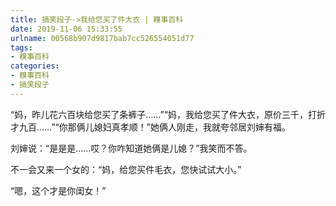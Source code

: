 ```yaml
---
title: 搞笑段子->我给您买了件大衣 | 糗事百科
date: 2019-11-06 15:33:55
urlname: 00568b907d9817bab7cc526554051d77
tags: 
- 糗事百科
categories:
- 糗事百科
- 搞笑段子
---
```

“妈，昨儿花六百块给您买了条裤子……”“妈，我给您买了件大衣，原价三千，打折才九百……”“你那俩儿媳妇真孝顺！”她俩人刚走，我就夸邻居刘婶有福。

刘婶说：“是是是……哎？你咋知道她俩是儿媳？”我笑而不答。

不一会又来一个女的：“妈，给您买件毛衣，您快试试大小。”

“嗯，这个才是你闺女！”


